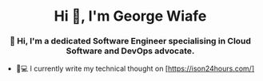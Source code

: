 <h1 align="center">Hi 👋, I'm George Wiafe</h1>
<h3 align="center"> 👋 Hi, I'm a dedicated Software Engineer specialising in Cloud Software and DevOps advocate.</h3>





- 👨💻 I currently write my technical thought on [https://ison24hours.com/]
